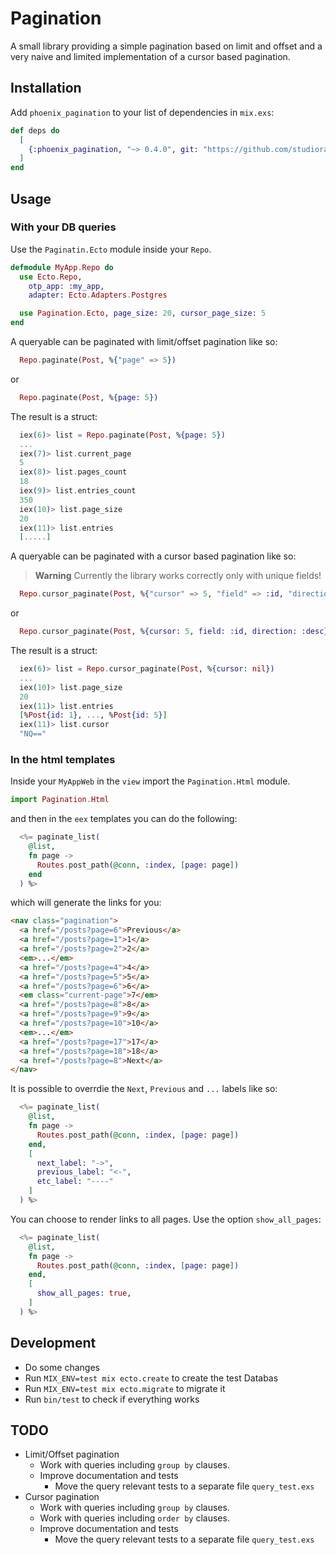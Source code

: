 # Pagination

A small library providing a simple pagination based on limit and offset and a very naive and limited
implementation of a cursor based pagination.

## Installation

Add `phoenix_pagination` to your list of dependencies in `mix.exs`:

```elixir
def deps do
  [
    {:phoenix_pagination, "~> 0.4.0", git: "https://github.com/studioraketa/phoenix_pagination.git"}
  ]
end
```

## Usage

### With your DB queries

Use the `Paginatin.Ecto` module inside your `Repo`.

```elixir
defmodule MyApp.Repo do
  use Ecto.Repo,
    otp_app: :my_app,
    adapter: Ecto.Adapters.Postgres

  use Pagination.Ecto, page_size: 20, cursor_page_size: 5
end
```

A queryable can be paginated with limit/offset pagination like so:

```elixir
  Repo.paginate(Post, %{"page" => 5})
```

or

```elixir
  Repo.paginate(Post, %{page: 5})
```

The result is a struct:

```elixir
  iex(6)> list = Repo.paginate(Post, %{page: 5})
  ...
  iex(7)> list.current_page
  5
  iex(8)> list.pages_count
  18
  iex(9)> list.entries_count
  350
  iex(10)> list.page_size
  20
  iex(11)> list.entries
  [.....]
```

A queryable can be paginated with a cursor based pagination like so:

> **Warning**
> Currently the library works correctly only with unique fields!

```elixir
  Repo.cursor_paginate(Post, %{"cursor" => 5, "field" => :id, "direction" => :desc})
```

or

```elixir
  Repo.cursor_paginate(Post, %{cursor: 5, field: :id, direction: :desc})
```

The result is a struct:

```elixir
  iex(6)> list = Repo.cursor_paginate(Post, %{cursor: nil})
  ...
  iex(10)> list.page_size
  20
  iex(11)> list.entries
  [%Post{id: 1}, ..., %Post{id: 5}]
  iex(11)> list.cursor
  "NQ=="
```

### In the html templates

Inside your `MyAppWeb` in the `view` import the `Pagination.Html` module.

```elixir
import Pagination.Html
```

and then in the `eex` templates you can do the following:

```elixir
  <%= paginate_list(
    @list,
    fn page ->
      Routes.post_path(@conn, :index, [page: page])
    end
  ) %>
```

which will generate the links for you:

```html
<nav class="pagination">
  <a href="/posts?page=6">Previous</a>
  <a href="/posts?page=1">1</a>
  <a href="/posts?page=2">2</a>
  <em>...</em>
  <a href="/posts?page=4">4</a>
  <a href="/posts?page=5">5</a>
  <a href="/posts?page=6">6</a>
  <em class="current-page">7</em>
  <a href="/posts?page=8">8</a>
  <a href="/posts?page=9">9</a>
  <a href="/posts?page=10">10</a>
  <em>...</em>
  <a href="/posts?page=17">17</a>
  <a href="/posts?page=18">18</a>
  <a href="/posts?page=8">Next</a>
</nav>
```

It is possible to overrdie the `Next`, `Previous` and `...` labels like so:

```elixir
  <%= paginate_list(
    @list,
    fn page ->
      Routes.post_path(@conn, :index, [page: page])
    end,
    [
      next_label: "->",
      previous_label: "<-",
      etc_label: "----"
    ]
  ) %>
```

You can choose to render links to all pages. Use the option `show_all_pages`:

```elixir
  <%= paginate_list(
    @list,
    fn page ->
      Routes.post_path(@conn, :index, [page: page])
    end,
    [
      show_all_pages: true,
    ]
  ) %>
```

## Development

- Do some changes
- Run `MIX_ENV=test mix ecto.create` to create the test Databas
- Run `MIX_ENV=test mix ecto.migrate` to migrate it
- Run `bin/test` to check if everything works

## TODO

- Limit/Offset pagination
  - Work with queries including `group by` clauses.
  - Improve documentation and tests
    - Move the query relevant tests to a separate file `query_test.exs`
- Cursor pagination
  - Work with queries including `group by` clauses.
  - Work with queries including `order by` clauses.
  - Improve documentation and tests
    - Move the query relevant tests to a separate file `query_test.exs`
